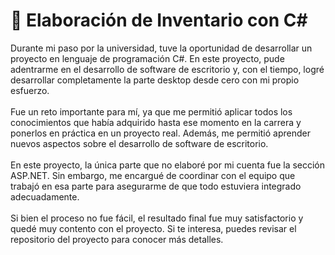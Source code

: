# 🚀 Elaboración de Inventario con C#

Durante mi paso por la universidad, tuve la oportunidad de desarrollar un proyecto en lenguaje de programación C#. En este proyecto, pude adentrarme en el desarrollo de software de escritorio y, con el tiempo, logré desarrollar completamente la parte desktop desde cero con mi propio esfuerzo.
<br><br>
Fue un reto importante para mí, ya que me permitió aplicar todos los conocimientos que había adquirido hasta ese momento en la carrera y ponerlos en práctica en un proyecto real. Además, me permitió aprender nuevos aspectos sobre el desarrollo de software de escritorio.
<br><br>
En este proyecto, la única parte que no elaboré por mi cuenta fue la sección ASP.NET. Sin embargo, me encargué de coordinar con el equipo que trabajó en esa parte para asegurarme de que todo estuviera integrado adecuadamente.
<br><br>
Si bien el proceso no fue fácil, el resultado final fue muy satisfactorio y quedé muy contento con el proyecto. Si te interesa, puedes revisar el repositorio del proyecto para conocer más detalles.
